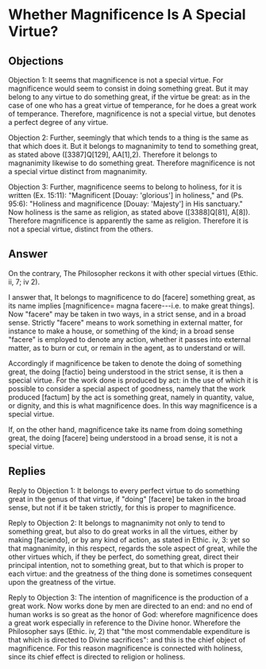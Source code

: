 # Whether Magnificence Is A Special Virtue?

## Objections

Objection 1: It seems that magnificence is not a special virtue. For magnificence would seem to consist in doing something great. But it may belong to any virtue to do something great, if the virtue be great: as in the case of one who has a great virtue of temperance, for he does a great work of temperance. Therefore, magnificence is not a special virtue, but denotes a perfect degree of any virtue.

Objection 2: Further, seemingly that which tends to a thing is the same as that which does it. But it belongs to magnanimity to tend to something great, as stated above ([3387]Q[129], AA[1],2). Therefore it belongs to magnanimity likewise to do something great. Therefore magnificence is not a special virtue distinct from magnanimity.

Objection 3: Further, magnificence seems to belong to holiness, for it is written (Ex. 15:11): "Magnificent [Douay: 'glorious'] in holiness," and (Ps. 95:6): "Holiness and magnificence [Douay: 'Majesty'] in His sanctuary." Now holiness is the same as religion, as stated above ([3388]Q[81], A[8]). Therefore magnificence is apparently the same as religion. Therefore it is not a special virtue, distinct from the others.

## Answer

On the contrary, The Philosopher reckons it with other special virtues (Ethic. ii, 7; iv 2).

I answer that, It belongs to magnificence to do [facere] something great, as its name implies [magnificence= magna facere---i.e. to make great things]. Now "facere" may be taken in two ways, in a strict sense, and in a broad sense. Strictly "facere" means to work something in external matter, for instance to make a house, or something of the kind; in a broad sense "facere" is employed to denote any action, whether it passes into external matter, as to burn or cut, or remain in the agent, as to understand or will.

Accordingly if magnificence be taken to denote the doing of something great, the doing [factio] being understood in the strict sense, it is then a special virtue. For the work done is produced by act: in the use of which it is possible to consider a special aspect of goodness, namely that the work produced [factum] by the act is something great, namely in quantity, value, or dignity, and this is what magnificence does. In this way magnificence is a special virtue.

If, on the other hand, magnificence take its name from doing something great, the doing [facere] being understood in a broad sense, it is not a special virtue.

## Replies

Reply to Objection 1: It belongs to every perfect virtue to do something great in the genus of that virtue, if "doing" [facere] be taken in the broad sense, but not if it be taken strictly, for this is proper to magnificence.

Reply to Objection 2: It belongs to magnanimity not only to tend to something great, but also to do great works in all the virtues, either by making [faciendo], or by any kind of action, as stated in Ethic. iv, 3: yet so that magnanimity, in this respect, regards the sole aspect of great, while the other virtues which, if they be perfect, do something great, direct their principal intention, not to something great, but to that which is proper to each virtue: and the greatness of the thing done is sometimes consequent upon the greatness of the virtue.

Reply to Objection 3: The intention of magnificence is the production of a great work. Now works done by men are directed to an end: and no end of human works is so great as the honor of God: wherefore magnificence does a great work especially in reference to the Divine honor. Wherefore the Philosopher says (Ethic. iv, 2) that "the most commendable expenditure is that which is directed to Divine sacrifices": and this is the chief object of magnificence. For this reason magnificence is connected with holiness, since its chief effect is directed to religion or holiness.